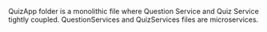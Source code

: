 QuizApp folder is a monolithic file where Question Service and Quiz Service tightly coupled.
QuestionServices and QuizServices files are microservices.

